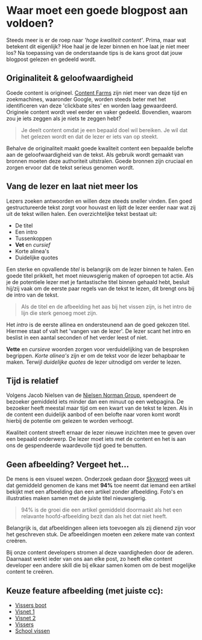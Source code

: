 # Waar moet een goede blogpost aan voldoen?
Steeds meer is er de roep naar *'hoge kwaliteit content'*. Prima, maar wat betekent dit eigenlijk? Hoe haal je de lezer binnen en hoe laat je niet meer los? Na toepassing van de onderstaande tips is de kans groot dat jouw blogpost gelezen en gedeeld wordt.   

## Originaliteit & geloofwaardigheid 
Goede content is origineel. [Content Farms](https://en.wikipedia.org/wiki/Content_farm) zijn niet meer van deze tijd en zoekmachines, waaronder Google, worden steeds beter met het identificeren van deze 'clickbate sites' en worden laag gewaardeerd. Originele content wordt veel eerder en vaker gedeeld. Bovendien, waarom zou je iets zeggen als je niets te zeggen hebt? 

> Je deelt content omdat je een bepaald doel wil bereiken. Je wil dat het gelezen wordt en dat de lezer er iets van op steekt.

Behalve de originaliteit maakt goede kwaliteit content een bepaalde belofte aan de geloofwaardigheid van de tekst. Als gebruik wordt gemaakt van bronnen moeten deze authoriteit uitstralen. Goede bronnen zijn cruciaal en zorgen ervoor dat de tekst serieus genomen wordt.  

## Vang de lezer en laat niet meer los
Lezers zoeken antwoorden en willen deze steeds sneller vinden. Een goed gestructureerde tekst zorgt voor houvast en lijdt de lezer eerder naar wat zij uit de tekst willen halen. Een overzichtelijke tekst bestaat uit:

* De titel
* Een intro
* Tussenkoppen 
* **Vet** en *cursief*  
* Korte alinea's 
* Duidelijke quotes 

Een sterke en opvallende *titel* is belangrijk om de lezer binnen te halen. Een goede titel prikkelt, het moet nieuwsgierig maken of oproepen tot actie. 
Als je de potentiele lezer met je fantastische titel binnen gehaald hebt, besluit hij/zij vaak om de eerste paar regels van de tekst te lezen, dit brengt ons bij de intro van de tekst. 

> Als de titel en de afbeelding het aas bij het vissen zijn, is het intro de lijn die sterk genoeg moet zijn. 

Het *intro* is de eerste allinea en ondersteunend aan de goed gekozen titel.  Hiermee staat of valt het 'vangen van de lezer'. De lezer scant het intro en beslist in een aantal seconden of het verder leest of niet.

**Vette** en *cursieve* woorden zorgen voor verduidelijking van de besproken begrippen. *Korte alinea's* zijn er om de tekst voor de lezer behapbaar te maken. Terwijl *duidelijke quotes* de lezer uitnodigd om verder te lezen.

## Tijd is relatief 
Volgens Jacob Nielsen van de [Nielsen Norman Group](http://www.nngroup.com/articles/how-long-do-users-stay-on-web-pages/), spendeert de bezoeker gemiddeld iets minder dan een minuut op een webpagina. De bezoeker heeft meestal maar tijd  om een kwart van de tekst te lezen. Als in de content een duidelijk aanbod of een belofte naar voren komt wordt hierbij de potentie om gelezen te worden verhoogt.

Kwaliteit content streeft ernaar de lezer nieuwe inzichten mee te geven over een bepaald onderwerp. De lezer moet iets met de content en het is aan ons de gespendeerde waardevolle tijd goed te benutten.

## Geen afbeelding? Vergeet het...
De mens is een visueel wezen. Onderzoek gedaan door [Skyword](http://www.skyword.com/contentstandard/enterprise-marketing/skyword-study-add-images-to-improve-content-performance/) wees uit dat gemiddeld genomen de kans met **94%** toe neemt dat iemand een artikel bekijkt met een afbeelding dan een artikel zonder afbeelding. Foto's en illustraties maken samen met de juiste titel nieuwsgierig.  

> 94% is de groei die een artikel gemiddeld doormaakt als het een relavante hoofd-afbeelding bezit dan als het dat niet heeft.

Belangrijk is, dat afbeeldingen alleen iets toevoegen als zij dienend zijn voor het geschreven stuk. De afbeeldingen moeten een zekere mate van context creëren. 
  
Bij onze content developers stromen al deze vaardigheden door de aderen. Daarnaast werkt ieder van ons aan elke post, zo heeft elke content developer een andere skill die bij elkaar samen komen om de best mogelijke content te creëren. 

## Keuze feature afbeelding (met juiste cc):

* [Vissers boot](https://www.flickr.com/photos/mr_t_in_dc/3157822073)
* [Visnet 1](https://www.pexels.com/photo/fishing-net-4004/)
* [Visnet 2](https://www.pexels.com/photo/fishing-village-port-net-4006/)
* [Vissers](https://en.wikipedia.org/wiki/Fishing#/media/File:Stilts_fishermen_Sri_Lanka_02.jpg)
* [School vissen](https://www.flickr.com/photos/michaelmalz/4688274739/in/photostream/) 



